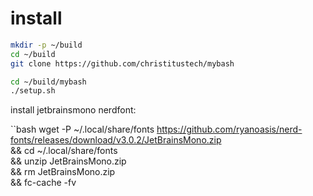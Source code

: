 # install

```bash
mkdir -p ~/build
cd ~/build
git clone https://github.com/christitustech/mybash
```

```bash
cd ~/build/mybash
./setup.sh
```

install jetbrainsmono nerdfont:

``bash
wget -P ~/.local/share/fonts https://github.com/ryanoasis/nerd-fonts/releases/download/v3.0.2/JetBrainsMono.zip \
&& cd ~/.local/share/fonts \
&& unzip JetBrainsMono.zip \
&& rm JetBrainsMono.zip \
&& fc-cache -fv
```
